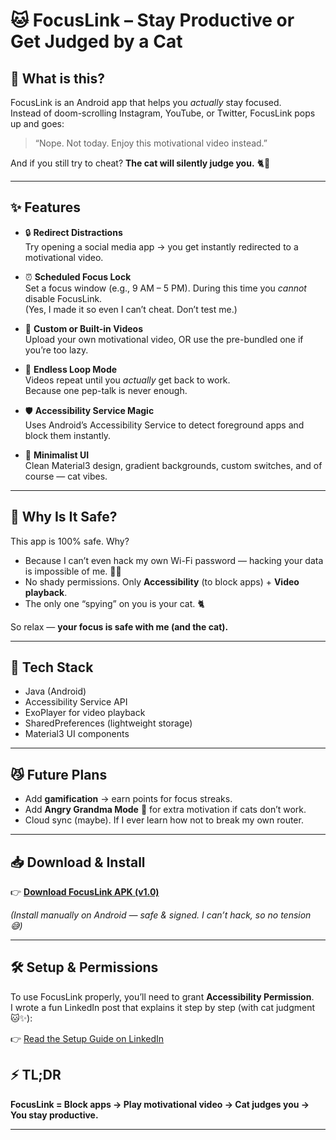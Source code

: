 # 🐱 FocusLink – Stay Productive or Get Judged by a Cat

## 📱 What is this?

FocusLink is an Android app that helps you *actually* stay focused.  
Instead of doom-scrolling Instagram, YouTube, or Twitter, FocusLink pops up and goes:  

> “Nope. Not today. Enjoy this motivational video instead.”  

And if you still try to cheat? **The cat will silently judge you.** 🐈👀  

---

## ✨ Features

* 🔒 **Redirect Distractions**  
  Try opening a social media app → you get instantly redirected to a motivational video.  

* ⏰ **Scheduled Focus Lock**  
  Set a focus window (e.g., 9 AM – 5 PM). During this time you *cannot* disable FocusLink.  
  (Yes, I made it so even I can’t cheat. Don’t test me.)  

* 🎥 **Custom or Built-in Videos**  
  Upload your own motivational video, OR use the pre-bundled one if you’re too lazy.  

* 🔁 **Endless Loop Mode**  
  Videos repeat until you *actually* get back to work.  
  Because one pep-talk is never enough.  

* 🛡 **Accessibility Service Magic**  
  Uses Android’s Accessibility Service to detect foreground apps and block them instantly.  

* 🎨 **Minimalist UI**  
  Clean Material3 design, gradient backgrounds, custom switches, and of course — cat vibes.  

---

## 🐾 Why Is It Safe?

This app is 100% safe. Why?  

* Because I can’t even hack my own Wi-Fi password — hacking your data is impossible of me. 🤷‍♂️  
* No shady permissions. Only **Accessibility** (to block apps) + **Video playback**.  
* The only one “spying” on you is your cat. 🐈  

So relax — **your focus is safe with me (and the cat).**  

---

## 🚀 Tech Stack

* Java (Android)  
* Accessibility Service API  
* ExoPlayer for video playback  
* SharedPreferences (lightweight storage)  
* Material3 UI components  

---

## 😼 Future Plans

* Add **gamification** → earn points for focus streaks.  
* Add **Angry Grandma Mode** 👵 for extra motivation if cats don’t work.  
* Cloud sync (maybe). If I ever learn how not to break my own router.  

---

## 📥 Download & Install

👉 [**Download FocusLink APK (v1.0)**](https://github.com/QuantumVik/FocusLink/releases/download/v1.0.0/app-release.apk)  

*(Install manually on Android — safe & signed. I can’t hack, so no tension 😅)*  

---

## 🛠 Setup & Permissions

To use FocusLink properly, you’ll need to grant **Accessibility Permission**.  
I wrote a fun LinkedIn post that explains it step by step (with cat judgment 🐱✨):

👉 [Read the Setup Guide on LinkedIn](https://www.linkedin.com/posts/YOUR_POST_LINK)  



## ⚡ TL;DR

**FocusLink = Block apps → Play motivational video → Cat judges you → You stay productive.**  

---
